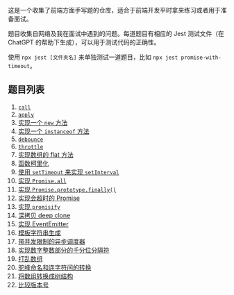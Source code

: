 这是一个收集了前端方面手写题的仓库，适合于前端开发平时拿来练习或者用于准备面试。

题目收集自网络及我在面试中遇到的问题。每道题目有相应的 Jest 测试文件（在 ChatGPT 的帮助下生成），可以用于测试代码的正确性。

使用 `npx jest [文件夹名]` 来单独测试一道题目，比如 `npx jest promise-with-timeout`。

## 题目列表

1. [`call`](./call/readme.md)
1. [`apply`](./apply/readme.md)
1. [实现一个 `new` 方法](./new/index.md)
1. [实现一个 `instanceof` 方法](./instanceof/readme.md)
1. [`debounce`](./debounce/readme.md)
1. [`throttle`](./throttle/readme.md)
1. [实现数组的 flat 方法](./flat-array/readme.md)
1. [函数柯里化](./curry/readme.md)
1. [使用 `setTimeout` 来实现 `setInterval`](./set-interval/readme.md)
1. [实现 `Promise.all`](./promise.all/readme.md)
1. [实现 `Promise.prototype.finally()`](./promise-finally/readme.md)
1. [实现会超时的 Promise](./promise-with-timeout/readme.md)
1. [实现 `promisify`](./promisify/readme.md)
1. [深拷贝 deep clone](./deep-clone/readme.md)
1. [实现 EventEmitter](./event-emitter/readme.md)
1. [模板字符串生成](./template-string/readme.md)
1. [带并发限制的异步调度器](./scheduler/readme.md)
1. [实现数字整数部分的千分位分隔符](./thousands-comma-separator/readme.md)
1. [打乱数组](./shuffle-array/readme.md)
1. [驼峰命名和连字符间的转换](./camel-or-dash/readme.md)
1. [将数组转换成树结构](./array-to-tree/readme.md)
1. [比较版本号](./compare-versions/readme.md)

